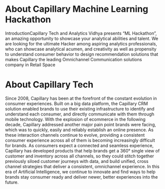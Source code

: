 # About Capillary Machine Learning Hackathon 
IntroductionCapillary Tech and Analytics Vidhya presents “ML Hackathon”, an amazing opportunity to showcase your analytical abilities and talent. We are looking for the ultimate Hacker among aspiring analytics professionals, who can showcase analytical acumen, and creativity as well as propensity to understand consumer behavior to design recommendation solutions that makes Capillary the leading Omnichannel Communication solutions company in Retail Space

# About Capillary Tech 
Since 2008, Capillary has been at the forefront of the constant evolution in consumer experiences. Built on a big data platform, the Capillary CRM solution enabled brands to use their existing infrastructure to identify and understand each consumer, and directly communicate with them through mobile technology. With the explosion of ecommerce in the following decade, Capillary addressed another major pain point brands were facing, which was to quickly, easily and reliably establish an online presence.  As these interaction channels continue to evolve, providing a consistent consumer experience across all of them is becoming increasingly difficult for brands. As consumers expect a connected and seamless experience, Capillary has developed products that help brands get a 360° single view of customer and inventory across all channels, so they could stitch together previously siloed customer journeys with data, and build unified, cross channel strategies that deliver a consistent, omnichannel experience. In this era of Artificial Intelligence, we continue to innovate and find ways to help brands stay consumer ready and deliver newer, better experiences into the future.
